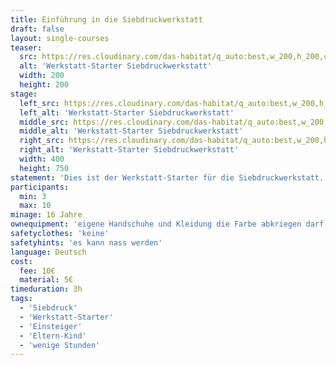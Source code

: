 ```yaml
---
title: Einführung in die Siebdruckwerkstatt
draft: false
layout: single-courses
teaser:
  src: https://res.cloudinary.com/das-habitat/q_auto:best,w_200,h_200,c_fill,f_auto,dpr_auto/v1586981093/kurse/R0012238_wwebau.jpg
  alt: 'Werkstatt-Starter Siebdruckwerkstatt'
  width: 200
  height: 200
stage:
  left_src: https://res.cloudinary.com/das-habitat/q_auto:best,w_200,h_200,c_fill,f_auto,dpr_auto/v1586981092/kurse/R0012223_rciefq.jpg
  left_alt: 'Werkstatt-Starter Siebdruckwerkstatt'
  middle_src: https://res.cloudinary.com/das-habitat/q_auto:best,w_200,h_200,c_fill,f_auto,dpr_auto/v1586981087/kurse/IMG_20200123_224822_dig2sc.jpg
  middle_alt: 'Werkstatt-Starter Siebdruckwerkstatt'
  right_src: https://res.cloudinary.com/das-habitat/q_auto:best,w_200,h_200,c_fill,f_auto,dpr_auto/v1586981089/kurse/R0012218_kcl1fr.jpg
  right_alt: 'Werkstatt-Starter Siebdruckwerkstatt'
  width: 400
  height: 750
statement: 'Dies ist der Werkstatt-Starter für die Siebdruckwerkstatt. Er ist die Voraussetzung um selbständig in der Siebdruckwerkstatt arbeiten zu dürfen. Der Kurs gibt insbesondere Sicherheitshinweise und erklärt die für Beginner wichtigsten Werkzeuge und Geräte.'
participants:
  min: 3
  max: 10
minage: 16 Jahre
ownequipment: 'eigene Handschuhe und Kleidung die Farbe abkriegen darf'
safetyclothes: 'keine'
safetyhints: 'es kann nass werden'
language: Deutsch
cost:
  fee: 10€
  material: 5€
timeduration: 3h
tags:
  - 'Siebdruck'
  - 'Werkstatt-Starter'
  - 'Einsteiger'
  - 'Eltern-Kind'
  - 'wenige Stunden'
---
```

